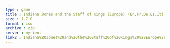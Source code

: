 ```yaml
---
type : game
title : Indiana Jones and the Staff of Kings (Europe) (En,Fr,De,Es,It)
size : 1.7 G
format : iso
archive : zip
server : myrient
link2 : Indiana%20Jones%20and%20the%20Staff%20of%20Kings%20%28Europe%29%20%28En%2CFr%2CDe%2CEs%2CIt%29
---
```

